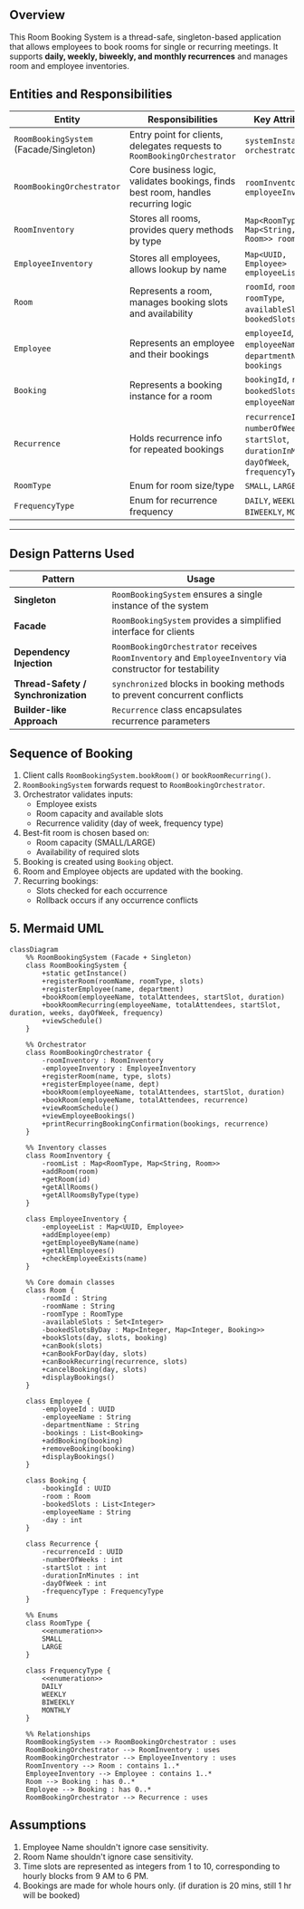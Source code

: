 # 

## Overview

This Room Booking System is a thread-safe, singleton-based application that allows employees to book rooms for single or recurring meetings. It supports **daily, weekly, biweekly, and monthly recurrences** and manages room and employee inventories.


## Entities and Responsibilities

| Entity                                 | Responsibilities                                                                  | Key Attributes                                                                                  |
|----------------------------------------|-----------------------------------------------------------------------------------|-------------------------------------------------------------------------------------------------|
| `RoomBookingSystem` (Facade/Singleton) | Entry point for clients, delegates requests to `RoomBookingOrchestrator`          | `systemInstance`, `orchestrator`                                                                |
| `RoomBookingOrchestrator`              | Core business logic, validates bookings, finds best room, handles recurring logic | `roomInventory`, `employeeInventory`                                                            |
| `RoomInventory`                        | Stores all rooms, provides query methods by type                                  | `Map<RoomType, Map<String, Room>> roomList`                                                     |
| `EmployeeInventory`                    | Stores all employees, allows lookup by name                                       | `Map<UUID, Employee> employeeList`                                                              |
| `Room`                                 | Represents a room, manages booking slots and availability                         | `roomId`, `roomName`, `roomType`, `availableSlots`, `bookedSlotsByDay`                          |
| `Employee`                             | Represents an employee and their bookings                                         | `employeeId`, `employeeName`, `departmentName`, `bookings`                                      |
| `Booking`                              | Represents a booking instance for a room                                          | `bookingId`, `room`, `bookedSlots`, `employeeName`, `day`                                       |
| `Recurrence`                           | Holds recurrence info for repeated bookings                                       | `recurrenceId`, `numberOfWeeks`, `startSlot`, `durationInMinutes`, `dayOfWeek`, `frequencyType` |
| `RoomType`                             | Enum for room size/type                                                           | `SMALL`, `LARGE`                                                                                |
| `FrequencyType`                        | Enum for recurrence frequency                                                     | `DAILY`, `WEEKLY`, `BIWEEKLY`, `MONTHLY`                                                        |

---

## Design Patterns Used

| Pattern                             | Usage                                                                                                      |
|-------------------------------------|------------------------------------------------------------------------------------------------------------|
| **Singleton**                       | `RoomBookingSystem` ensures a single instance of the system                                                |
| **Facade**                          | `RoomBookingSystem` provides a simplified interface for clients                                            |
| **Dependency Injection**            | `RoomBookingOrchestrator` receives `RoomInventory` and `EmployeeInventory` via constructor for testability |
| **Thread-Safety / Synchronization** | `synchronized` blocks in booking methods to prevent concurrent conflicts                                   |
| **Builder-like Approach**           | `Recurrence` class encapsulates recurrence parameters                                                      |


## Sequence of Booking

1. Client calls `RoomBookingSystem.bookRoom()` or `bookRoomRecurring()`.
2. `RoomBookingSystem` forwards request to `RoomBookingOrchestrator`.
3. Orchestrator validates inputs:
    - Employee exists
    - Room capacity and available slots
    - Recurrence validity (day of week, frequency type)
4. Best-fit room is chosen based on:
    - Room capacity (SMALL/LARGE)
    - Availability of required slots
5. Booking is created using `Booking` object.
6. Room and Employee objects are updated with the booking.
7. Recurring bookings:
    - Slots checked for each occurrence
    - Rollback occurs if any occurrence conflicts

## 5. Mermaid UML

```mermaid
classDiagram
    %% RoomBookingSystem (Facade + Singleton)
    class RoomBookingSystem {
        +static getInstance()
        +registerRoom(roomName, roomType, slots)
        +registerEmployee(name, department)
        +bookRoom(employeeName, totalAttendees, startSlot, duration)
        +bookRoomRecurring(employeeName, totalAttendees, startSlot, duration, weeks, dayOfWeek, frequency)
        +viewSchedule()
    }

    %% Orchestrator
    class RoomBookingOrchestrator {
        -roomInventory : RoomInventory
        -employeeInventory : EmployeeInventory
        +registerRoom(name, type, slots)
        +registerEmployee(name, dept)
        +bookRoom(employeeName, totalAttendees, startSlot, duration)
        +bookRoom(employeeName, totalAttendees, recurrence)
        +viewRoomSchedule()
        +viewEmployeeBookings()
        +printRecurringBookingConfirmation(bookings, recurrence)
    }

    %% Inventory classes
    class RoomInventory {
        -roomList : Map<RoomType, Map<String, Room>>
        +addRoom(room)
        +getRoom(id)
        +getAllRooms()
        +getAllRoomsByType(type)
    }

    class EmployeeInventory {
        -employeeList : Map<UUID, Employee>
        +addEmployee(emp)
        +getEmployeeByName(name)
        +getAllEmployees()
        +checkEmployeeExists(name)
    }

    %% Core domain classes
    class Room {
        -roomId : String
        -roomName : String
        -roomType : RoomType
        -availableSlots : Set<Integer>
        -bookedSlotsByDay : Map<Integer, Map<Integer, Booking>>
        +bookSlots(day, slots, booking)
        +canBook(slots)
        +canBookForDay(day, slots)
        +canBookRecurring(recurrence, slots)
        +cancelBooking(day, slots)
        +displayBookings()
    }

    class Employee {
        -employeeId : UUID
        -employeeName : String
        -departmentName : String
        -bookings : List<Booking>
        +addBooking(booking)
        +removeBooking(booking)
        +displayBookings()
    }

    class Booking {
        -bookingId : UUID
        -room : Room
        -bookedSlots : List<Integer>
        -employeeName : String
        -day : int
    }

    class Recurrence {
        -recurrenceId : UUID
        -numberOfWeeks : int
        -startSlot : int
        -durationInMinutes : int
        -dayOfWeek : int
        -frequencyType : FrequencyType
    }

    %% Enums
    class RoomType {
        <<enumeration>>
        SMALL
        LARGE
    }

    class FrequencyType {
        <<enumeration>>
        DAILY
        WEEKLY
        BIWEEKLY
        MONTHLY
    }

    %% Relationships
    RoomBookingSystem --> RoomBookingOrchestrator : uses
    RoomBookingOrchestrator --> RoomInventory : uses
    RoomBookingOrchestrator --> EmployeeInventory : uses
    RoomInventory --> Room : contains 1..*
    EmployeeInventory --> Employee : contains 1..*
    Room --> Booking : has 0..*
    Employee --> Booking : has 0..*
    RoomBookingOrchestrator --> Recurrence : uses
```


## Assumptions
1. Employee Name shouldn't ignore case sensitivity.
2. Room Name shouldn't ignore case sensitivity.
3. Time slots are represented as integers from 1 to 10, corresponding to hourly blocks from 9 AM to 6 PM.
4. Bookings are made for whole hours only. (if duration is 20 mins, still 1 hr will be booked)